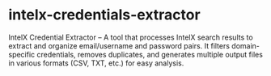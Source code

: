 # intelx-credentials-extractor
IntelX Credential Extractor – A tool that processes IntelX search results to extract and organize email/username and password pairs. It filters domain-specific credentials, removes duplicates, and generates multiple output files in various formats (CSV, TXT, etc.) for easy analysis.
